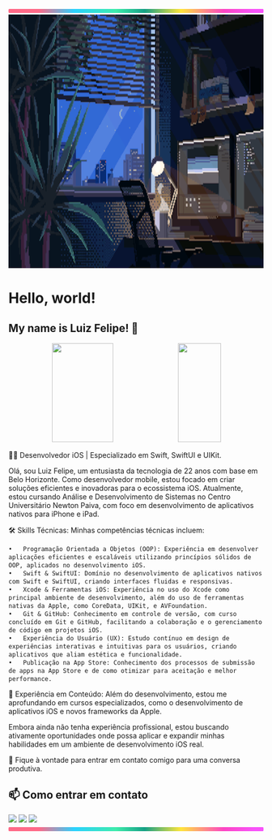 <img src="https://github.com/LuizFelipeCouto/LuizFelipeCouto/blob/main/lineBar.png" width="100%" height="8px"/>

<img src="https://github.com/LuizFelipeCouto/LuizFelipeCouto/blob/main/Wallpaper.gif" width="100%" height="500px"/>

# Hello, world!
## My name is Luiz Felipe! 👋

<div align="center">  
  
  <img width="49%" height="195px" src="https://github-readme-stats.vercel.app/api?username=LuizFelipeCouto&show_icons=true&count_private=true&title_color=80F7D4&icon_color=9d00ff&text_color=c9d1d9&bg_color=0d1117&border_color=fff0" /> 
  
  <img width="41%" height="195px" src="https://github-readme-stats.vercel.app/api/top-langs/?username=LuizFelipeCouto&layout=compact&title_color=80F7D4&text_color=fff&bg_color=0d1117&border_color=fff0" />
  
</div>

👨‍💻 Desenvolvedor iOS | Especializado em Swift, SwiftUI e UIKit.

Olá, sou Luiz Felipe, um entusiasta da tecnologia de 22 anos com base em Belo Horizonte. Como desenvolvedor mobile, estou focado em criar soluções eficientes e inovadoras para o ecossistema iOS. Atualmente, estou cursando Análise e Desenvolvimento de Sistemas no Centro Universitário Newton Paiva, com foco em desenvolvimento de aplicativos nativos para iPhone e iPad.

🛠️ Skills Técnicas: Minhas competências técnicas incluem:

	•	Programação Orientada a Objetos (OOP): Experiência em desenvolver aplicações eficientes e escaláveis utilizando princípios sólidos de OOP, aplicados no desenvolvimento iOS.
	•	Swift & SwiftUI: Domínio no desenvolvimento de aplicativos nativos com Swift e SwiftUI, criando interfaces fluidas e responsivas.
	•	Xcode & Ferramentas iOS: Experiência no uso do Xcode como principal ambiente de desenvolvimento, além do uso de ferramentas nativas da Apple, como CoreData, UIKit, e AVFoundation.
	•	Git & GitHub: Conhecimento em controle de versão, com curso concluído em Git e GitHub, facilitando a colaboração e o gerenciamento de código em projetos iOS.
	•	Experiência do Usuário (UX): Estudo contínuo em design de experiências interativas e intuitivas para os usuários, criando aplicativos que aliam estética e funcionalidade.
	•	Publicação na App Store: Conhecimento dos processos de submissão de apps na App Store e de como otimizar para aceitação e melhor performance.

🚀 Experiência em Conteúdo: Além do desenvolvimento, estou me aprofundando em cursos especializados, como o desenvolvimento de aplicativos iOS e novos frameworks da Apple.

Embora ainda não tenha experiência profissional, estou buscando ativamente oportunidades onde possa aplicar e expandir minhas habilidades em um ambiente de desenvolvimento iOS real.

🔗 Fique à vontade para entrar em contato comigo para uma conversa produtiva.
## 📫 Como entrar em contato
<div> 
  <a href="https://www.instagram.com/felipecouto_0/" target="_blank"><img src="https://img.shields.io/badge/-Instagram-%23E4405F?style=for-the-badge&logo=instagram&logoColor=white" target="_blank"></a>
  <a href="lfelipe.dev@outlook.com"><img src="https://img.shields.io/badge/Microsoft_Outlook-0078D4?style=for-the-badge&logo=microsoft-outlook&logoColor=whitestyle=for-the-badge&logo=gmail&logoColor=white" target="_blank"></a>
  <a href="(http://linkedin.com/in/luiz-felipe-ios)" target="_blank"><img src="https://img.shields.io/badge/-LinkedIn-%230077B5?style=for-the-badge&logo=linkedin&logoColor=white" target="_blank"></a> 
  
</div>


<img src="https://github.com/LuizFelipeCouto/LuizFelipeCouto/blob/main/lineBar.png" width="100%" height="8px"/>
